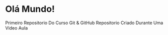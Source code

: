# Olá Mundo!
 Primeiro Repositorio Do Curso Git & GitHub 
 Repositorio Criado Durante Uma Video Aula